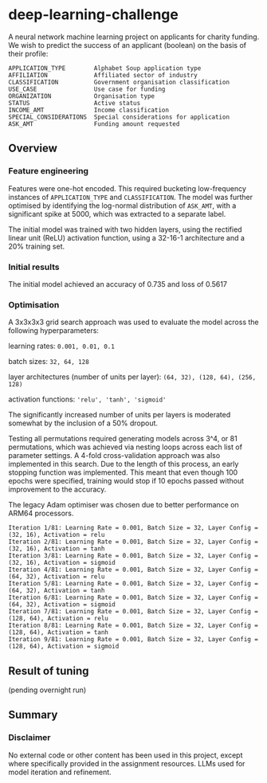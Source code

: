 # deep-learning-challenge

A neural network machine learning project on applicants for charity funding. We wish to predict the success of an applicant (boolean) on the basis of their profile:

```
APPLICATION_TYPE        Alphabet Soup application type
AFFILIATION             Affiliated sector of industry
CLASSIFICATION          Government organisation classification
USE_CASE                Use case for funding
ORGANIZATION            Organisation type
STATUS                  Active status
INCOME_AMT              Income classification
SPECIAL_CONSIDERATIONS  Special considerations for application
ASK_AMT                 Funding amount requested
```


## Overview

### Feature engineering 

Features were one-hot encoded. This required bucketing low-frequency instances of `APPLICATION_TYPE` and `CLASSIFICATION`. The model was further optimised by identifying the log-normal distribution of `ASK_AMT`, with a significant spike at 5000, which was extracted to a separate label.

The initial model was trained with two hidden layers, using the rectified linear unit (ReLU) activation function, using a 32-16-1 architecture and a 20% training set.

### Initial results

The initial model achieved an accuracy of 0.735 and loss of 0.5617

### Optimisation

A 3x3x3x3 grid search approach was used to evaluate the model across the following hyperparameters:

learning rates: `0.001, 0.01, 0.1`

batch sizes: `32, 64, 128`

layer architectures (number of units per layer): `(64, 32), (128, 64), (256, 128)`

activation functions: `'relu', 'tanh', 'sigmoid'`

The significantly increased number of units per layers is moderated somewhat by the inclusion of a 50% dropout.

Testing all permutations required generating models across 3^4, or 81 permutations, which was achieved via nesting loops across each list of parameter settings. A 4-fold cross-validation approach was also implemented in this search. Due to the length of this process, an early stopping function was implemented. This meant that even though 100 epochs were specified, training would stop if 10 epochs passed without improvement to the accuracy.

The legacy Adam optimiser was chosen due to better performance on ARM64 processors.



```
Iteration 1/81: Learning Rate = 0.001, Batch Size = 32, Layer Config = (32, 16), Activation = relu
Iteration 2/81: Learning Rate = 0.001, Batch Size = 32, Layer Config = (32, 16), Activation = tanh
Iteration 3/81: Learning Rate = 0.001, Batch Size = 32, Layer Config = (32, 16), Activation = sigmoid
Iteration 4/81: Learning Rate = 0.001, Batch Size = 32, Layer Config = (64, 32), Activation = relu
Iteration 5/81: Learning Rate = 0.001, Batch Size = 32, Layer Config = (64, 32), Activation = tanh
Iteration 6/81: Learning Rate = 0.001, Batch Size = 32, Layer Config = (64, 32), Activation = sigmoid
Iteration 7/81: Learning Rate = 0.001, Batch Size = 32, Layer Config = (128, 64), Activation = relu
Iteration 8/81: Learning Rate = 0.001, Batch Size = 32, Layer Config = (128, 64), Activation = tanh
Iteration 9/81: Learning Rate = 0.001, Batch Size = 32, Layer Config = (128, 64), Activation = sigmoid
```


## Result of tuning

(pending overnight run)


## Summary



### Disclaimer

No external code or other content has been used in this project, except where specifically provided in the assignment resources. LLMs used for model iteration and refinement.
